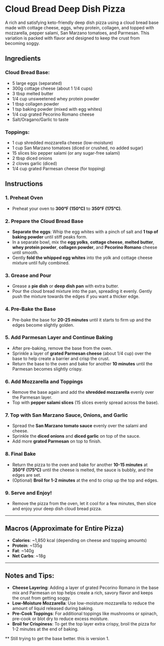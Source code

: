 # Cloud Bread Deep Dish Pizza

A rich and satisfying keto-friendly deep dish pizza using a cloud bread base made with cottage cheese, eggs, whey protein, collagen, and topped with mozzarella, pepper salami, San Marzano tomatoes, and Parmesan. This variation is packed with flavor and designed to keep the crust from becoming soggy.

## Ingredients

### Cloud Bread Base:
- 5 large eggs (separated)
- 300g cottage cheese (about 1 1/4 cups)
- 3 tbsp melted butter
- 1/4 cup unsweetened whey protein powder
- 1 tbsp collagen powder
- 1 tsp baking powder (mixed with egg whites)
- 1/4 cup grated Pecorino Romano cheese
- Salt/Oragano/Garlic to taste

### Toppings:
- 1 cup shredded mozzarella cheese (low-moisture)
- 1 cup San Marzano tomatoes (diced or crushed, no added sugar)
- 15 slices bio pepper salami (or any sugar-free salami)
- 2 tbsp diced onions
- 2 cloves garlic (diced)
- 1/4 cup grated Parmesan cheese (for topping)
  
## Instructions

### 1. Preheat Oven
- Preheat your oven to **300°F (150°C)** to **350°F (175°C)**.

### 2. Prepare the Cloud Bread Base
- **Separate the eggs**: Whip the egg whites with a pinch of salt and **1 tsp of baking powder** until stiff peaks form.
- In a separate bowl, mix the **egg yolks**, **cottage cheese**, **melted butter**, **whey protein powder**, **collagen powder**, and **Pecorino Romano** cheese until smooth.
- Gently **fold the whipped egg whites** into the yolk and cottage cheese mixture until fully combined.

### 3. Grease and Pour
- Grease a **pie dish** or **deep dish pan** with extra butter.
- Pour the cloud bread mixture into the pan, spreading it evenly. Gently push the mixture towards the edges if you want a thicker edge.

### 4. Pre-Bake the Base
- Pre-bake the base for **20-25 minutes** until it starts to firm up and the edges become slightly golden.

### 5. Add Parmesan Layer and Continue Baking
- After pre-baking, remove the base from the oven.
- Sprinkle a layer of **grated Parmesan cheese** (about 1/4 cup) over the base to help create a barrier and crisp the crust.
- Return the base to the oven and bake for another **10 minutes** until the Parmesan becomes slightly crispy.

### 6. Add Mozzarella and Toppings
- Remove the base again and add the **shredded mozzarella** evenly over the Parmesan layer.
- Top with **pepper salami slices** (15 slices evenly spread across the base).

### 7. Top with San Marzano Sauce, Onions, and Garlic
- Spread the **San Marzano tomato sauce** evenly over the salami and cheese.
- Sprinkle the **diced onions** and **diced garlic** on top of the sauce.
- Add more **grated Parmesan** on top to finish.

### 8. Final Bake
- Return the pizza to the oven and bake for another **10-15 minutes** at **350°F (175°C)** until the cheese is melted, the sauce is bubbly, and the edges are set.
- (Optional) **Broil for 1-2 minutes** at the end to crisp up the top and edges.

### 9. Serve and Enjoy!
- Remove the pizza from the oven, let it cool for a few minutes, then slice and enjoy your deep dish cloud bread pizza.

---

## Macros (Approximate for Entire Pizza)
- **Calories**: ~1,850 kcal (depending on cheese and topping amounts)
- **Protein**: ~135g
- **Fat**: ~140g
- **Net Carbs**: ~18g

---

## Notes and Tips:
- **Cheese Layering**: Adding a layer of grated Pecorino Romano in the base mix and Parmesan on top helps create a rich, savory flavor and keeps the crust from getting soggy.
- **Low-Moisture Mozzarella**: Use low-moisture mozzarella to reduce the amount of liquid released during baking.
- **Pre-Cook Toppings**: For additional toppings like mushrooms or spinach, pre-cook or blot dry to reduce excess moisture.
- **Broil for Crispiness**: To get the top layer extra crispy, broil the pizza for 1-2 minutes at the end of baking.

** Still trying to get the base better. this is version 1.
